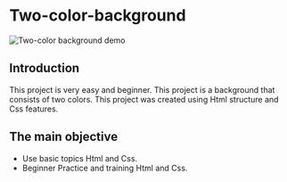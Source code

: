 # Two-color-background
![Two-color background demo](https://user-images.githubusercontent.com/100797809/166559757-d26bd21f-2fb6-4cd7-8969-2f8dcaf99671.png)
## Introduction
This project is very easy and beginner.
This project is a background that consists of two colors.
This project was created using Html structure and Css features.
## The main objective
- Use basic topics Html and Css.
- Beginner Practice and training Html and Css.

